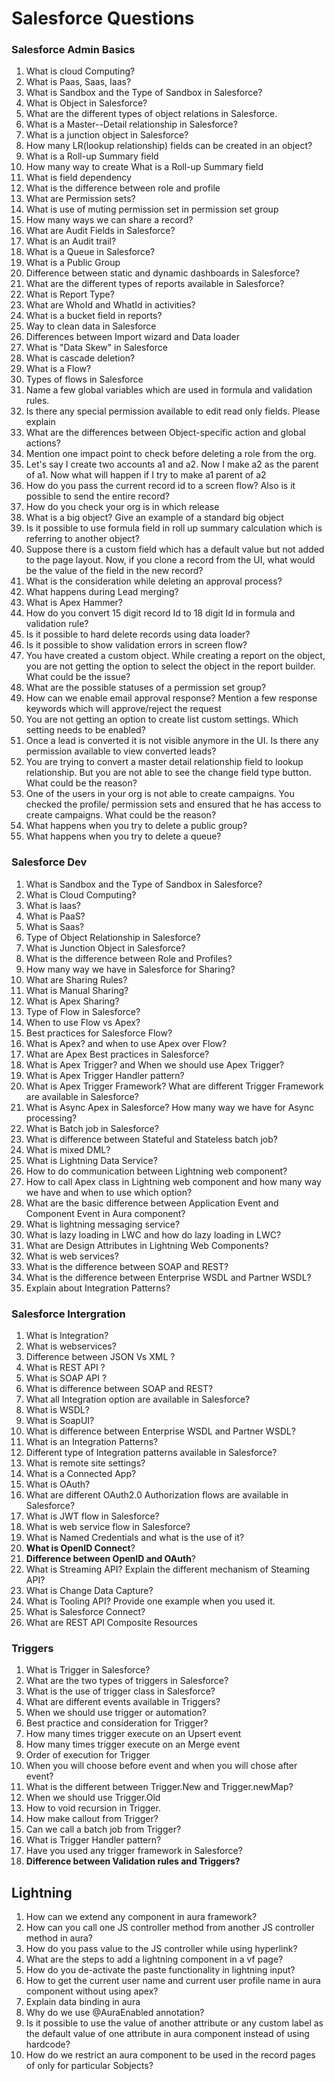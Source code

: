 # Salesforce Questions 

### Salesforce Admin Basics

1.  What is cloud Computing?
2.  What is Paas, Saas, Iaas?
3.  What is Sandbox and the Type of Sandbox in Salesforce?
4.  What is Object in Salesforce?
5.  What are the different types of object relations in Salesforce.
6.  What is a Master--Detail relationship in Salesforce?
7.  What is a junction object in Salesforce?
8.  How many LR(lookup relationship) fields can be created in an object?
9.  What is a Roll-up Summary field
10. How many way to create What is a Roll-up Summary field
11. What is field dependency
12. What is the difference between role and profile
13. What are Permission sets?
14. What is use of muting permission set in permission set group
15. How many ways we can share a record?
16. What are Audit Fields in Salesforce?
17. What is an Audit trail?
18. What is a Queue in Salesforce?
19. What is a Public Group
20. Difference between static and dynamic dashboards in Salesforce?
21. What are the different types of reports available in Salesforce?
22. What is Report Type?
23. What are WhoId and WhatId in activities?
24. What is a bucket field in reports?
25. Way to clean data in Salesforce
26. Differences between Import wizard and Data loader
27. What is "Data Skew" in Salesforce
28. What is cascade deletion?
29. What is a Flow?
30. Types of flows in Salesforce
31. Name a few global variables which are used in formula and validation rules.
32. Is there any special permission available to edit read only fields. Please explain
33. What are the differences between Object-specific action and global actions?
34. Mention one impact point to check before deleting a role from the org.
35. Let's say I create two accounts a1 and a2. Now I make a2 as the parent of a1. Now what will happen if I try to make a1 parent of a2
36. How do you pass the current record id to a screen flow? Also is it possible to send the entire record?
37. How do you check your org is in which release
38. What is a big object? Give an example of a standard big object
39. Is it possible to use formula field in roll up summary calculation which is referring to another object?
40. Suppose there is a custom field which has a default value but not added to the page layout. Now, if you clone a record from the UI, what would be the value of the field in the new record?
41. What is the consideration while deleting an approval process?
42. What happens during Lead merging?
43. What is Apex Hammer?
44. How do you convert 15 digit record Id to 18 digit Id in formula and validation rule?
45. Is it possible to hard delete records using data loader?
46. Is it possible to show validation errors in screen flow?
47. You have created a custom object. While creating a report on the object, you are not getting the option to select the object in the report builder. What could be the issue?
48. What are the possible statuses of a permission set group?
49. How can we enable email approval response? Mention a few response keywords which will approve/reject the request
50. You are not getting an option to create list custom settings. Which setting needs to be enabled?
51. Once a lead is converted it is not visible anymore in the UI. Is there any permission available to view converted leads?
52. You are trying to convert a master detail relationship field to lookup relationship. But you are not able to see the change field type button. What could be the reason?
53. One of the users in your org is not able to create campaigns. You checked the profile/ permission sets and ensured that he has access to create campaigns. What could be the reason?
54. What happens when you try to delete a public group?
55. What happens when you try to delete a queue?


### Salesforce Dev 

1.  What is Sandbox and the Type of Sandbox in Salesforce?
2.  What is Cloud Computing?
3.  What is Iaas?
4.  What is PaaS?
5.  What is Saas?
6.  Type of Object Relationship in Salesforce?
7.  What is Junction Object in Salesforce?
8.  What is the difference between Role and Profiles?
9.  How many way we have in Salesforce for Sharing?
10. What are Sharing Rules?
11. What is Manual Sharing?
12. What is Apex Sharing?
13. Type of Flow in Salesforce?
14. When to use Flow vs Apex?
15. Best practices for Salesforce Flow?
16. What is Apex? and when to use Apex over Flow?
17. What are Apex Best practices in Salesforce?
18. What is Apex Trigger? and When we should use Apex Trigger?
19. What is Apex Trigger Handler pattern?
20. What is Apex Trigger Framework? What are different Trigger Framework are available in Salesforce?
21. What is Async Apex in Salesforce? How many way we have for Async processing?
22. What is Batch job in Salesforce?
23. What is difference between Stateful and Stateless batch job?
24. What is mixed DML?
25. What is Lightning Data Service?
26. How to do communication between Lightning web component?
27. How to call Apex class in Lightning web component and how many way we have and when to use which option?
28. What are the basic difference between Application Event and Component Event in Aura component?
29. What is lightning messaging service?
30. What is lazy loading in LWC and how do lazy loading in LWC?
31. What are Design Attributes in Lightning Web Components?
32. What is web services?
33. What is the difference between SOAP and REST?
34. What is the difference between Enterprise WSDL and Partner WSDL?
35. Explain about Integration Patterns?


### Salesforce Intergration

1.  What is Integration?
2.  What is webservices?
3.  Difference between JSON Vs XML ?
4.  What is REST API ?
5.  What is SOAP API ?
6.  What is difference between SOAP and REST?
7.  What all Integration option are available in Salesforce?
8.  What is WSDL?
9.  What is SoapUI?
10. What is difference between Enterprise WSDL and Partner WSDL?
11. What is an Integration Patterns?
12. Different type of Integration patterns available in Salesforce?
13. What is remote site settings?
14. What is a Connected App?
15. What is OAuth?
16. What are different OAuth2.0 Authorization flows are available in Salesforce?
17. What is JWT flow in Salesforce?
18. What is web service flow in Salesforce?
19. What is Named Credentials and what is the use of it?
20. **What is OpenID Connect**?
21. **Difference between OpenID and OAuth**?
22. What is Streaming API? Explain the different mechanism of Steaming API?
23. What is Change Data Capture?
24. What is Tooling API? Provide one example when you used it.
25. What is Salesforce Connect?
26. What are REST API Composite Resources


### Triggers

1.  What is Trigger in Salesforce?
2.  What are the two types of triggers in Salesforce?
3.  What is the use of trigger class in Salesforce?
4.  What are different events available in Triggers?
5.  When we should use trigger or automation?
6.  Best practice and consideration for Trigger?
7.  How many times trigger execute on an Upsert event
8.  How many times trigger execute on an Merge event
9.  Order of execution for Trigger
10. When you will choose before event and when you will chose after event?
11. What is the different between Trigger.New and Trigger.newMap?
12. When we should use Trigger.Old
13. How to void recursion in Trigger.
14. How make callout from Trigger?
15. Can we call a batch job from Trigger?
16. What is Trigger Handler pattern?
17. Have you used any trigger framework in Salesforce?
18. **Difference between Validation rules and Triggers?**


## Lightning 

1.  How can we extend any component in aura framework?
2.  How can you call one JS controller method from another JS controller method in aura?
3.  How do you pass value to the JS controller while using hyperlink?
4.  What are the steps to add a lightning component in a vf page?
5.  How do you de-activate the paste functionality in lightning input?
6.  How to get the current user name and current user profile name in aura component without using apex?
7.  Explain data binding in aura
8.  Why do we use @AuraEnabled annotation?
9.  Is it possible to use the value of another attribute or any custom label as the default value of one attribute in aura component instead of using hardcode?
10. How do we restrict an aura component to be used in the record pages of only for particular Sobjects?

